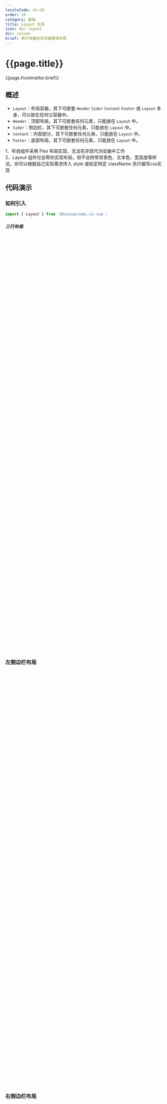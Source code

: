```yaml
---
localeCode: zh-CN
order: 16
category: 基础
title: Layout 布局
icon: doc-layout
dir: column
brief: 用于快捷划分页面整体布局
---
```

<script setup>
import { useData } from 'vitepress';
import LiveCode from '../../../LiveCode.vue';
import DesignToken from '../../../DesignToken.vue';


const modules = import.meta.glob('./demo/*.vue', { query: '?raw', import: 'default', eager: true });
const { site, theme, page, frontmatter } = useData()
</script>
# {{page.title}}

{{page.frontmatter.brief}}

## 概述

-   `Layout`：布局容器，其下可嵌套 `Header` `Sider` `Content` `Footer` 或 `Layout` 本身，可以放在任何父容器中。
-   `Header`：顶部布局，其下可嵌套任何元素，只能放在 `Layout` 中。
-   `Sider`：侧边栏，其下可嵌套任何元素，只能放在 `Layout` 中。
-   `Content`：内容部分，其下可嵌套任何元素，只能放在 `Layout` 中。
-   `Footer`：底部布局，其下可嵌套任何元素，只能放在 `Layout` 中。

<Notice title='注意事项'>
1、布局组件采用 Flex 布局实现，无法在非现代浏览器中工作  <br/>
2、Layout 组件仅会帮你实现布局，但不会附带背景色、文本色、宽高度等样式。你可以根据自己实际需求传入 style 或给定特定 className 另行编写css实现
</Notice>


## 代码演示

### 如何引入

```jsx import
import { Layout } from '@kousum/semi-ui-vue';
```

##### 三行布局

<div style="width: 100%;height: 1300px;">
<LiveCode layout="vertical" :files="{'src/ThreeRows.vue':modules['./demo/ThreeRows.vue']}"/>
</div>

### 左侧边栏布局

<div style="width: 100%;height: 1300px;">
<LiveCode layout="vertical" :files="{'src/LeftSide.vue':modules['./demo/LeftSide.vue']}"/>
</div>


### 右侧边栏布局

<div style="width: 100%;height: 1400px;">
<LiveCode layout="vertical" :files="{'src/RightSide.vue':modules['./demo/RightSide.vue']}"/>
</div>

### 侧边栏布局

<div style="width: 100%;height: 1400px;">
<LiveCode layout="vertical" :files="{'src/SimpleLeftSide.vue':modules['./demo/SimpleLeftSide.vue']}"/>
</div>

### 响应式布局

侧边栏预设了六个响应尺寸：`xs`、`sm`、`md`、`lg`、`xl`、`xxl`。可以通过设置 `breakpoint` 属性设置断点，通过 `onBreakpoint` 调用回调函数。

<div style="width: 100%;height: 1400px;">
<LiveCode layout="vertical" :files="{'src/ReactLayout.vue':modules['./demo/ReactLayout.vue']}"/>
</div>

## 布局示例

### 顶部导航布局

<div style="width: 100%;height: 1400px;">
<LiveCode layout="vertical" :files="{'src/TopSide.vue':modules['./demo/TopSide.vue']}"/>
</div>

### 顶部导航-侧边布局

<div style="width: 100%;height: 1440px;">
<LiveCode layout="vertical" :files="{'src/TopLeftSide.vue':modules['./demo/TopLeftSide.vue']}"/>
</div>

### 侧边导航

<div style="width: 100%;height: 1440px;">
<LiveCode layout="vertical" :files="{'src/LeftNavSide.vue':modules['./demo/LeftNavSide.vue']}"/>
</div>

## API 参考

### Layout

> `Layout.Header` `Layout.Footer` `Layout.Content` API 与 `Layout` 相同

| 属性      | 说明                                                               | 类型    | 默认值 |
| --------- | ------------------------------------------------------------------ | ------- | ------ |
| className | 类名                                                               | string  | -      |
| hasSider  | 表示子元素里有 Sider，一般不用指定。可用于服务端渲染时避免样式闪动 | boolean | -      |
| style     | 样式                                                               | CSSProperties  | -      |
| aria-label | [aria-label](https://developer.mozilla.org/en-US/docs/Web/Accessibility/ARIA/ARIA_Techniques/Using_the_aria-label_attribute) 属性，用来给当前元素加上的标签描述, 提升可访问性 >=2.3.0 | string | - |
| role | [role](https://developer.mozilla.org/en-US/docs/Web/Accessibility/ARIA/Roles) 属性, 提升可访问性 >=2.3.0 | string | - |

### Layout.Sider

| 属性 | 说明 | 类型 | 默认值 |
| --- | --- | --- | --- |
| breakpoint | 触发响应式布局的断点，可选值'xs', 'sm', 'md', 'lg', 'xl', 'xxl' | string[] | - |
| className | 类名 | string | - |
| style | 样式 | CSSProperties | - |
| onBreakpoint | 触发响应式布局断点时的回调 | (screen: string, broken: bool) => void | - |
| aria-label | [aria-label](https://developer.mozilla.org/en-US/docs/Web/Accessibility/ARIA/ARIA_Techniques/Using_the_aria-label_attribute)属性，用来给当前元素加上的标签描述, 提升可访问性 >=2.3.0 | string | - |
| role | [role](https://developer.mozilla.org/en-US/docs/Web/Accessibility/ARIA/Roles)属性, 提升可访问性 >=2.3.0  | string | - |

### responsive map

```text
{
    xs: '(max-width: 575px)',
    sm: '(min-width: 576px)',
    md: '(min-width: 768px)',
    lg: '(min-width: 992px)',
    xl: '(min-width: 1200px)',
    xxl: '(min-width: 1600px)',
};
```

## Accessibility

### ARIA

- Sider 可传入 aria-label props，描述该 Sider 作用。
- Header Content Main Footer 可传入 role aria-label 描述对应元素作用。



